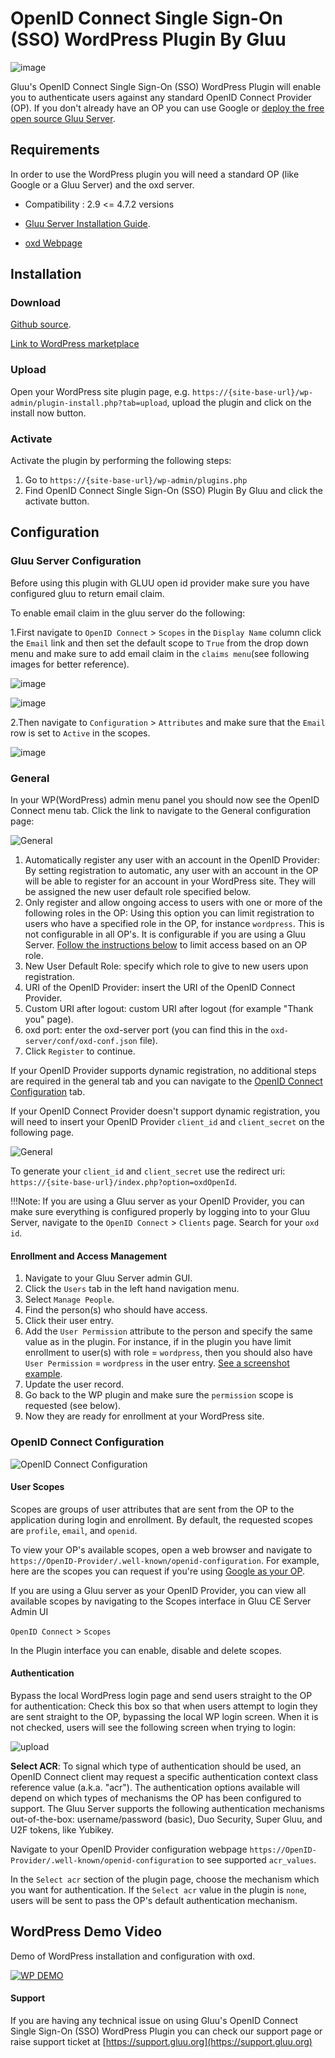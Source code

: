 # OpenID Connect Single Sign-On (SSO) WordPress Plugin By Gluu

![image](../../img/plugin/wordpress.png)

Gluu's OpenID Connect Single Sign-On (SSO) WordPress Plugin will enable you to 
authenticate users against any standard OpenID Connect Provider (OP). 
If you don't already have an OP you can use Google or 
[deploy the free open source Gluu Server](https://gluu.org/docs/ce/3.0.1/installation-guide/install/).  

## Requirements
In order to use the WordPress plugin you will need a standard OP (like Google or a Gluu Server) and the oxd server.

* Compatibility : 2.9 <= 4.7.2 versions

* [Gluu Server Installation Guide](https://gluu.org/docs/ce/3.0.1/installation-guide/install/).

* [oxd Webpage](https://oxd.gluu.org)


## Installation
 
### Download
[Github source](https://github.com/GluuFederation/wordpress-oxd-plugin/archive/v2.4.4.zip).

[Link to WordPress marketplace](https://wordpress.org/plugins/openid-connect-sso-by-gluu/)

### Upload
Open your WordPress site plugin page, e.g. `https://{site-base-url}/wp-admin/plugin-install.php?tab=upload`, upload the plugin and click on the install now button.

### Activate 

Activate the plugin by performing the following steps:
 
1. Go to `https://{site-base-url}/wp-admin/plugins.php`
2. Find OpenID Connect Single Sign-On (SSO) Plugin By Gluu and click the activate button.

## Configuration

### Gluu Server Configuration 

Before using this plugin with GLUU open id provider make sure you have configured gluu to return email claim.

To enable email claim in the gluu server do the following:

1.First navigate to `OpenID Connect` > `Scopes` in the `Display Name` column click the `Email` link and then set the default scope to `True` from the drop down menu and make sure to add email claim in the `claims menu`(see following images for better reference).

![image](../../img/plugin/emailScope.PNG)

![image](../../img/plugin/emailScopeInner.PNG)

2.Then navigate to `Configuration` > `Attributes` and make sure that the `Email` row is set to `Active` in the scopes.

![image](../../img/plugin/emailInAttribute.PNG)

### General 

In your WP(WordPress) admin menu panel you should now see the OpenID Connect menu tab. Click the link to navigate to the General configuration  page:

![General](../../img/plugin/1.png) 

1. Automatically register any user with an account in the OpenID Provider: By setting registration to automatic, any user with an account in the OP will be able to register for an account in your WordPress site. They will be assigned the new user default role specified below.
2. Only register and allow ongoing access to users with one or more of the following roles in the OP: Using this option you can limit registration to users who have a specified role in the OP, for instance `wordpress`. This is not configurable in all OP's. It is configurable if you are using a Gluu Server. [Follow the instructions below](#role-based-enrollment) to limit access based on an OP role. 
3. New User Default Role: specify which role to give to new users upon registration.  
4. URI of the OpenID Provider: insert the URI of the OpenID Connect Provider.
5. Custom URI after logout: custom URI after logout (for example "Thank you" page).
6. oxd port: enter the oxd-server port (you can find this in the `oxd-server/conf/oxd-conf.json` file).
7. Click `Register` to continue.

If your OpenID Provider supports dynamic registration, no additional steps are required in the general tab and you can navigate to the [OpenID Connect Configuration](#openid-connect-configuration) tab. 

If your OpenID Connect Provider doesn't support dynamic registration, you will need to insert your OpenID Provider `client_id` and `client_secret` on the following page.

![General](../../img/plugin/2.png) 

To generate your `client_id` and `client_secret` use the redirect uri: `https://{site-base-url}/index.php?option=oxdOpenId`.

!!!Note:
    If you are using a Gluu server as your OpenID Provider, you can make sure everything is configured properly by logging into to your     Gluu Server, navigate to the `OpenID Connect` > `Clients` page. Search for your `oxd id`.

#### Enrollment and Access Management

1. Navigate to your Gluu Server admin GUI. 
2. Click the `Users` tab in the left hand navigation menu. 
3. Select `Manage People`. 
4. Find the person(s) who should have access. 
5. Click their user entry. 
6. Add the `User Permission` attribute to the person and specify the same value as in the plugin. For instance, if in the plugin you have limit enrollment to user(s) with role = `wordpress`, then you should also have `User Permission` = `wordpress` in the user entry. [See a screenshot example](https://cloud.githubusercontent.com/assets/5271048/19735932/2c3817c4-9b73-11e6-9d59-ace7ecdfed41.png).
7. Update the user record. 
8. Go back to the WP plugin and make sure the `permission` scope is requested (see below). 
9. Now they are ready for enrollment at your WordPress site. 

### OpenID Connect Configuration

![OpenID Connect Configuration](../../img/plugin/5.png)

#### User Scopes

Scopes are groups of user attributes that are sent from the OP to the application during login and enrollment. By default, the requested scopes are `profile`, `email`, and `openid`.  

To view your OP's available scopes, open a web browser and navigate to `https://OpenID-Provider/.well-known/openid-configuration`. For example, here are the scopes you can request if you're using [Google as your OP](https://accounts.google.com/.well-known/openid-configuration). 

If you are using a Gluu server as your OpenID Provider, 
you can view all available scopes by navigating to the Scopes interface in Gluu CE Server Admin UI 

`OpenID Connect` > `Scopes` 

In the Plugin interface you can enable, disable and delete scopes. 

#### Authentication

Bypass the local WordPress login page and send users straight to the OP for authentication: 
Check this box so that when users attempt to login they are sent straight to the OP,
bypassing the local WP login screen. When it is not checked, users will see the following 
screen when trying to login: 

![upload](../../img/plugin/6.png) 

**Select ACR**: To signal which type of authentication should be used, 
an OpenID Connect client may request a specific authentication context class reference value (a.k.a. "acr"). 
The authentication options available will depend on which types of mechanisms the OP has been 
configured to support. The Gluu Server supports the following authentication mechanisms 
out-of-the-box: username/password (basic), Duo Security, Super Gluu, and U2F tokens, like Yubikey.  

Navigate to your OpenID Provider configuration webpage `https://OpenID-Provider/.well-known/openid-configuration` to see supported `acr_values`. 

In the `Select acr` section of the plugin page, choose the mechanism which you 
want for authentication. If the `Select acr` value in the plugin is `none`, users will be 
sent to pass the OP's default authentication mechanism.

## WordPress Demo Video

Demo of WordPress installation and configuration with oxd.

<a href = "https://youtu.be/RfDrhGQ185M" target="_blank">![WP DEMO](https://img.youtube.com/vi/RfDrhGQ185M/0.jpg)</a>

#### Support
If you are having any technical issue on using Gluu's OpenID Connect Single Sign-On (SSO) 
WordPress Plugin you can check our support page or raise support ticket at [https://support.gluu.org](https://support.gluu.org)
